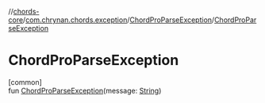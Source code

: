 //[chords-core](../../../index.md)/[com.chrynan.chords.exception](../index.md)/[ChordProParseException](index.md)/[ChordProParseException](-chord-pro-parse-exception.md)

# ChordProParseException

[common]\
fun [ChordProParseException](-chord-pro-parse-exception.md)(message: [String](https://kotlinlang.org/api/latest/jvm/stdlib/kotlin/-string/index.html))
